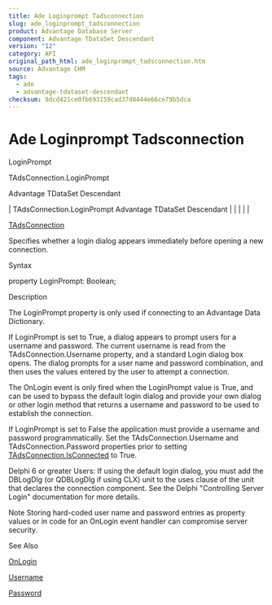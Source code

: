 ```yaml
---
title: Ade Loginprompt Tadsconnection
slug: ade_loginprompt_tadsconnection
product: Advantage Database Server
component: Advantage TDataSet Descendant
version: "12"
category: API
original_path_html: ade_loginprompt_tadsconnection.htm
source: Advantage CHM
tags:
  - ade
  - advantage-tdataset-descendant
checksum: 9dcd421ce0fb693159cad37d8444e66ce79b5dca
---
```


# Ade Loginprompt Tadsconnection

LoginPrompt

TAdsConnection.LoginPrompt

Advantage TDataSet Descendant

| TAdsConnection.LoginPrompt  Advantage TDataSet Descendant |  |  |  |  |

[TAdsConnection](ade_tadsconnection_7.md)

Specifies whether a login dialog appears immediately before opening a new connection.

Syntax

property LoginPrompt: Boolean;

Description

The LoginPrompt property is only used if connecting to an Advantage Data Dictionary.

If LoginPrompt is set to True, a dialog appears to prompt users for a username and password. The current username is read from the TAdsConnection.Username property, and a standard Login dialog box opens. The dialog prompts for a user name and password combination, and then uses the values entered by the user to attempt a connection.

The OnLogin event is only fired when the LoginPrompt value is True, and can be used to bypass the default login dialog and provide your own dialog or other login method that returns a username and password to be used to establish the connection.

If LoginPrompt is set to False the application must provide a username and password programmatically. Set the TAdsConnection.Username and TAdsConnection.Password properties prior to setting [TAdsConnection.IsConnected](ade_isconnected_tadsconnection.md) to True.

Delphi 6 or greater Users: If using the default login dialog, you must add the DBLogDlg (or QDBLogDlg if using CLX) unit to the uses clause of the unit that declares the connection component. See the Delphi "Controlling Server Login" documentation for more details.

Note Storing hard-coded user name and password entries as property values or in code for an OnLogin event handler can compromise server security.

See Also

[OnLogin](ade_onlogin_tadsconnection.md)

[Username](ade_username_tadsconnection.md)

[Password](ade_password.md)
